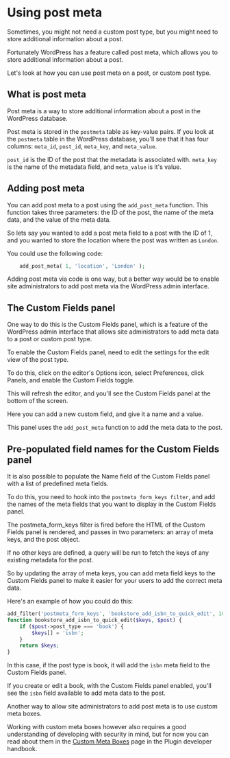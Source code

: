# Using post meta

Sometimes, you might not need a custom post type, but you might need to store additional information about a post. 

Fortunately WordPress has a feature called post meta, which allows you to store additional information about a post.

Let's look at how you can use post meta on a post, or custom post type.

## What is post meta

Post meta is a way to store additional information about a post in the WordPress database. 

Post meta is stored in the `postmeta` table as key-value pairs. If you look at the `postmeta` table in the WordPress database, you'll see that it has four columns: `meta_id`, `post_id`, `meta_key`, and `meta_value`.

`post_id` is the ID of the post that the metadata is associated with. `meta_key` is the name of the metadata field, and `meta_value` is it's value.

## Adding post meta

You can add post meta to a post using the `add_post_meta` function. This function takes three parameters: the ID of the post, the name of the meta data, and the value of the meta data.

So lets say you wanted to add a post meta field to a post with the ID of 1, and you wanted to store the location where the post was written as `London`. 

You could use the following code:

```php
    add_post_meta( 1, 'location', 'London' );
```

Adding post meta via code is one way, but a better way would be to enable site administrators to add post meta via the WordPress admin interface.

## The Custom Fields panel

One way to do this is the Custom Fields panel, which is a feature of the WordPress admin interface that allows site administrators to add meta data to a post or custom post type.

To enable the Custom Fields panel, need to edit the settings for the edit view of the post type.

To do this, click on the editor's Options icon, select Preferences, click Panels, and enable the Custom Fields toggle.

This will refresh the editor, and you'll see the Custom Fields panel at the bottom of the screen.

Here you can add a new custom field, and give it a name and a value.

This panel uses the `add_post_meta` function to add the meta data to the post.

## Pre-populated field names for the Custom Fields panel

It is also possible to populate the Name field of the Custom Fields panel with a list of predefined meta fields.

To do this, you need to hook into the `postmeta_form_keys filter`, and add the names of the meta fields that you want to display in the Custom Fields panel.

The postmeta_form_keys filter is fired before the HTML of the Custom Fields panel is rendered, and passes in two parameters: an array of meta keys, and the post object.

If no other keys are defined, a query will be run to fetch the keys of any existing metadata for the post.

So by updating the array of meta keys, you can add meta field keys to the Custom Fields panel to make it easier for your users to add the correct meta data.

Here's an example of how you could do this:

```php
add_filter('postmeta_form_keys', 'bookstore_add_isbn_to_quick_edit', 10, 2);
function bookstore_add_isbn_to_quick_edit($keys, $post) {
	if ($post->post_type === 'book') {
		$keys[] = 'isbn';
	}
	return $keys;
}
```

In this case, if the post type is book, it will add the `isbn` meta field to the Custom Fields panel.

If you create or edit a book, with the Custom Fields panel enabled, you'll see the `isbn` field available to add meta data to the post.

Another way to allow site administrators to add post meta is to use custom meta boxes. 

Working with custom meta boxes however also requires a good understanding of developing with security in mind, but for now you can read about them in the [Custom Meta Boxes](https://developer.wordpress.org/plugins/metadata/custom-meta-boxes/) page in the Plugin developer handbook.
